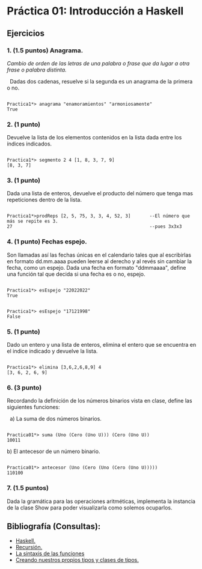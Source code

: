 # Práctica 01: Introducción a Haskell
## Ejercicios
### 1. (1.5 puntos) **Anagrama.**
*Cambio de orden de las letras de una palabra o frase que da lugar a otra
frase o palabra distinta.*


&nbsp;
Dadas dos cadenas, resuelve si la segunda es un anagrama de la primera o no.
<pre><code>
Practica1*> anagrama "enamoramientos" "armoniosamente"
True
</code></pre>

### 2. (1 punto)
Devuelve la lista de los elementos contenidos en la lista dada entre los
índices indicados.
<pre><code>
Practica1*> segmento 2 4 [1, 8, 3, 7, 9]
[8, 3, 7]
</code></pre>

### 3. (1 punto)
Dada una lista de enteros, devuelve el producto del número que tenga mas
repeticiones dentro de la lista.
<pre><code>
Practica1*>prodReps [2, 5, 75, 3, 3, 4, 52, 3]       --El número que más se repite es 3.
27                                                   --pues 3x3x3
</code></pre>

### 4. (1 punto) **Fechas espejo.**
Son llamadas así las fechas únicas en el calendario tales que al escribirlas
en formato dd.mm.aaaa pueden leerse al derecho y al revés sin cambiar la fecha,
como un espejo. Dada una fecha en formato "ddmmaaaa", define una función tal
que decida si una fecha es o no, espejo.
<pre><code>
Practica1*> esEspejo "22022022"
True
</code></pre>
<pre><code>
Practica1*> esEspejo "17121998"
False
</code></pre>

### 5. (1 punto)
Dado un entero y una lista de enteros, elimina el entero que se encuentra en el
indice indicado y devuelve la lista.
<pre><code>
Practica1*> elimina [3,6,2,6,8,9] 4
[3, 6, 2, 6, 9]
</code></pre>

### 6. (3 punto)
Recordando la definición de los números binarios vista en clase, define las siguientes
funciones:


&nbsp;
a) La suma de dos números binarios.

<pre><code>
Practica01*> suma (Uno (Cero (Uno U))) (Cero (Uno U))
10011
</code></pre>

b) El antecesor de un número binario.

<pre><code>
Practica01*> antecesor (Uno (Cero (Uno (Cero (Uno U)))))
110100
</code></pre>

### 7. (1.5 puntos)
Dada la gramática para las operaciones aritméticas, implementa la instancia de la clase
Show para poder visualizarla como solemos ocuparlos.

## Bibliografía (Consultas):
* [Haskell.](https://www.haskell.org/)
* [Recursión.](http://aprendehaskell.es/content/Recursion.html)
* [La sintaxis de las funciones](http://aprendehaskell.es/content/Funciones.html)
* [Creando nuestros propios tipos y clases de tipos.](http://aprendehaskell.es/content/ClasesDeTipos.html)
